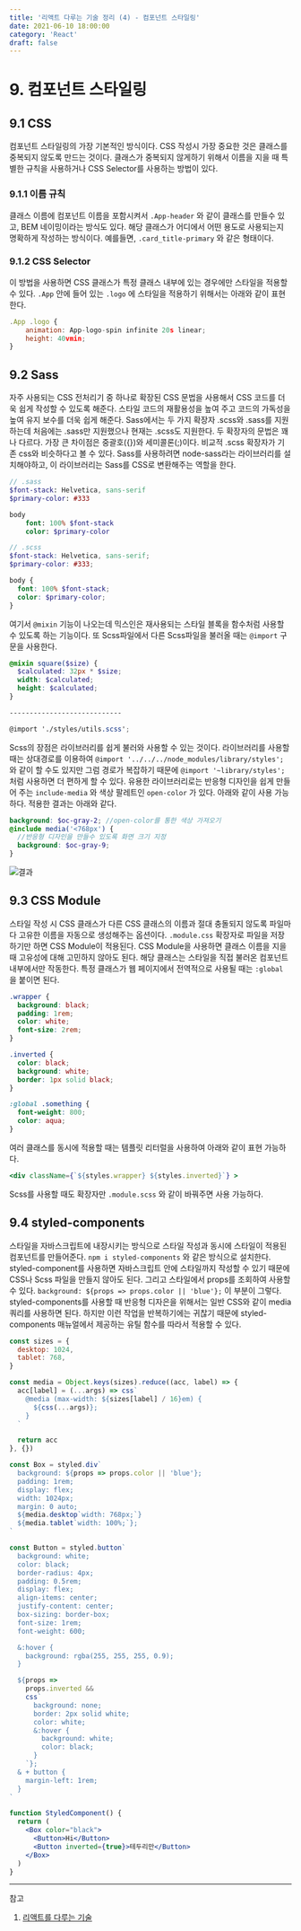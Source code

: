 ```yaml
---
title: '리액트 다루는 기술 정리 (4) - 컴포넌트 스타일링'
date: 2021-06-10 18:00:00
category: 'React'
draft: false
---
```


# 9. 컴포넌트 스타일링

## 9.1 CSS

컴포넌트 스타일링의 가장 기본적인 방식이다. CSS 작성시 가장 중요한 것은 클래스를 중복되지 않도록 만드는 것이다. 클래스가 중복되지 않게하기 위해서 이름을 지을 때 특별한 규칙을 사용하거나 CSS Selector를 사용하는 방법이 있다.

### 9.1.1 이름 규칙

클래스 이름에 컴포넌트 이름을 포함시켜서 `.App-header` 와 같이 클래스를 만들수 있고, BEM 네이밍이라는 방식도 있다. 해당 클래스가 어디에서 어떤 용도로 사용되는지 명확하게 작성하는 방식이다. 예를들면, `.card_title-primary` 와 같은 형태이다.

### 9.1.2 CSS Selector

이 방법을 사용하면 CSS 클래스가 특정 클래스 내부에 있는 경우에만 스타일을 적용할 수 있다. `.App` 안에 들어 있는 `.logo` 에 스타일을 적용하기 위해서는 아래와 같이 표현한다.

```jsx
.App .logo {
	animation: App-logo-spin infinite 20s linear;
	height: 40vmin;
}
```

## 9.2 Sass

자주 사용되는 CSS 전처리기 중 하나로 확장된 CSS 문법을 사용해서 CSS 코드를 더욱 쉽게 작성할 수 있도록 해준다. 스타일 코드의 재활용성을 높여 주고 코드의 가독성을 높여 유지 보수를 더욱 쉽게 해준다. Sass에서는 두 가지 확장자 .scss와 .sass를 지원하는데 처음에는 .sass만 지원했으나 현재는 .scss도 지원한다. 두 확장자의 문법은 꽤나 다르다. 가장 큰 차이점은 중괄호({})와 세미콜론(;)이다. 비교적 .scss 확장자가 기존 css와 비슷하다고 볼 수 있다. Sass를 사용하려면 node-sass라는 라이브러리를 설치해야하고, 이 라이브러리는 Sass를 CSS로 변환해주는 역할을 한다.

```sass
// .sass
$font-stack: Helvetica, sans-serif
$primary-color: #333

body
	font: 100% $font-stack
	color: $primary-color
```

```scss
// .scss
$font-stack: Helvetica, sans-serif;
$primary-color: #333;

body {
  font: 100% $font-stack;
  color: $primary-color;
}
```

여기서 `@mixin` 기능이 나오는데 믹스인은 재사용되는 스타일 블록을 함수처럼 사용할 수 있도록 하는 기능이다. 또 Scss파일에서 다른 Scss파일을 불러올 때는 `@import` 구문을 사용한다.

```scss
@mixin square($size) {
  $calculated: 32px * $size;
  width: $calculated;
  height: $calculated;
}

----------------------------

@import './styles/utils.scss';
```

Scss의 장점은 라이브러리를 쉽게 불러와 사용할 수 있는 것이다. 라이브러리를 사용할 때는 상대경로를 이용하여 `@import '../../../node_modules/library/styles';` 와 같이 할 수도 있지만 그럼 경로가 복잡하기 때문에 `@import '~library/styles';` 처럼 사용하면 더 편하게 할 수 있다. 유용한 라이브러리로는 반응형 디자인을 쉽게 만들어 주는 `include-media` 와 색상 팔레트인 `open-color` 가 있다. 아래와 같이 사용 가능하다. 적용한 결과는 아래와 같다.

```scss
background: $oc-gray-2; //open-color를 통한 색상 가져오기
@include media('<768px') {
  //반응형 디자인을 만들수 있도록 화면 크기 지정
  background: $oc-gray-9;
}
```

![결과](https://ifh.cc/g/FhevpR.jpg)

## 9.3 CSS Module

스타일 작성 시 CSS 클래스가 다른 CSS 클래스의 이름과 절대 충돌되지 않도록 파일마다 고유한 이름을 자동으로 생성해주는 옵션이다. `.module.css` 확장자로 파일을 저장하기만 하면 CSS Module이 적용된다. CSS Module을 사용하면 클래스 이름을 지을 때 고유성에 대해 고민하지 않아도 된다. 해당 클래스는 스타일을 직접 불러온 컴포넌트 내부에서만 작동한다. 특정 클래스가 웹 페이지에서 전역적으로 사용될 때는 `:global` 을 붙이면 된다.

```scss
.wrapper {
  background: black;
  padding: 1rem;
  color: white;
  font-size: 2rem;
}

.inverted {
  color: black;
  background: white;
  border: 1px solid black;
}

:global .something {
  font-weight: 800;
  color: aqua;
}
```

여러 클래스를 동시에 적용할 때는 템플릿 리터럴을 사용하여 아래와 같이 표현 가능하다.

```jsx
<div className={`${styles.wrapper} ${styles.inverted}`} >
```

Scss를 사용할 때도 확장자만 `.module.scss` 와 같이 바꿔주면 사용 가능하다.

## 9.4 styled-components

스타일을 자바스크립트에 내장시키는 방식으로 스타일 작성과 동시에 스타일이 적용된 컴포넌트를 만들어준다. `npm i styled-components` 와 같은 방식으로 설치한다. styled-component를 사용하면 자바스크립트 안에 스타일까지 작성할 수 있기 때문에 CSS나 Scss 파일을 만들지 않아도 된다. 그리고 스타일에서 props를 조회하여 사용할 수 있다. `background: ${props => props.color || 'blue'};` 이 부분이 그렇다. styled-components를 사용할 때 반응형 디자은을 위해서는 일반 CSS와 같이 media 쿼리를 사용하면 된다. 하지만 이런 작업을 반복하기에는 귀찮기 때문에 styled-components 매뉴얼에서 제공하는 유틸 함수를 따라서 적용할 수 있다.

```jsx
const sizes = {
  desktop: 1024,
  tablet: 768,
}

const media = Object.keys(sizes).reduce((acc, label) => {
  acc[label] = (...args) => css`
    @media (max-width: ${sizes[label] / 16}em) {
      ${css(...args)};
    }
  `

  return acc
}, {})

const Box = styled.div`
  background: ${props => props.color || 'blue'};
  padding: 1rem;
  display: flex;
  width: 1024px;
  margin: 0 auto;
  ${media.desktop`width: 768px;`}
  ${media.tablet`width: 100%;`};
`

const Button = styled.button`
  background: white;
  color: black;
  border-radius: 4px;
  padding: 0.5rem;
  display: flex;
  align-items: center;
  justify-content: center;
  box-sizing: border-box;
  font-size: 1rem;
  font-weight: 600;

  &:hover {
    background: rgba(255, 255, 255, 0.9);
  }

  ${props =>
    props.inverted &&
    css`
      background: none;
      border: 2px solid white;
      color: white;
      &:hover {
        background: white;
        color: black;
      }
    `};
  & + button {
    margin-left: 1rem;
  }
`

function StyledComponent() {
  return (
    <Box color="black">
      <Button>Hi</Button>
      <Button inverted={true}>테두리만</Button>
    </Box>
  )
}
```

---

참고

1. [리액트를 다루는 기술](https://book.naver.com/bookdb/book_detail.nhn?bid=15372757)
